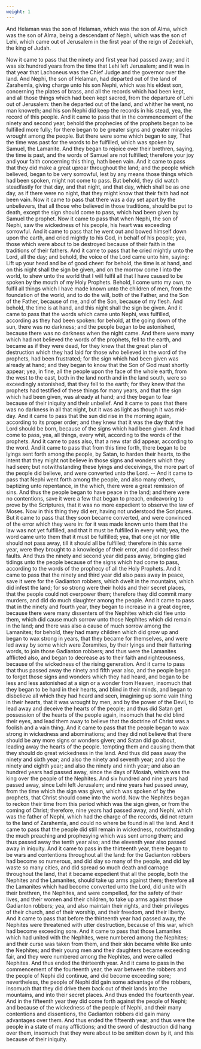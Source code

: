 ```yaml
---
weight: 1
---
```

And Helaman was the son of Helaman, which was the son of Alma, which was the son of Alma, being a descendant of Nephi, which was the son of Lehi, which came out of Jerusalem in the first year of the reign of Zedekiah, the king of Judah. 

Now it came to pass that the ninety and first year had passed away; and it was six hundred years from the time that Lehi left Jerusalem; and it was in that year that Lachoneus was the Chief Judge and the governor over the land. And Nephi, the son of Helaman, had departed out of the land of Zarahemla, giving charge unto his son Nephi, which was his eldest son, concerning the plates of brass, and all the records which had been kept, and all those things which had been kept sacred, from the departure of Lehi out of Jerusalem: then he departed out of the land, and whither he went, no man knoweth; and his son Nephi did keep the records in his stead, yea, the record of this people. And it came to pass that in the commencement of the ninety and second year, behold the prophecies of the prophets began to be fulfilled more fully; for there began to be greater signs and greater miracles wrought among the people. But there were some which began to say, That the time was past for the words to be fulfilled, which was spoken by Samuel, the Lamanite. And they began to rejoice over their brethren, saying, the time is past, and the words of Samuel are not fulfilled; therefore your joy and your faith concerning this thing, hath been vain. And it came to pass that they did  make a great uproar throughout the land; and the people which believed, began to be very sorrowful, lest by any means those things which had been spoken, might not come to pass. But behold, they did watch steadfastly for that day, and that night, and that day, which shall be as one day, as if there were no night, that they might know that their faith had not been vain. Now it came to pass that there was a day set apart by the unbelievers, that all those who believed in those traditions, should be put to death, except the sign should come to pass, which had been given by Samuel the prophet. Now it came to pass that when Nephi, the son of Nephi, saw the wickedness of his people, his heart was exceeding sorrowful. And it came to pass that he went out and bowed himself down upon the earth, and cried mightly to his God, in behalf of his people; yea, those which were about to be destroyed because of their faith in the traditions of their fathers. And it came to pass that he cried mightly unto the Lord, all the day; and behold, the voice of the Lord came unto him, saying: Lift up your head and be of good cheer: for behold, the time is at hand, and on this night shall the sign be given, and on the morrow come I into the world, to shew unto the world that I will fulfil all that I have caused to be spoken by the mouth of my Holy Prophets. Behold, I come unto my own, to fulfil all things which I have made known unto the children of men, from the foundation of the world, and to do the will, both of the Father, and the Son of the Father, because of me, and of the Son, because of my flesh. And behold, the time is at hand, and this night shall the sign be given. And it came to pass that the words which came unto Nephi, was fulfilled, according as they had been spoken: for behold, at the going down of the sun, there was no darkness; and the people began to be astonished, because there was no darkness when the night came. And there were many which had not believed the words of the prophets, fell to the earth, and became as if they were dead, for they knew that the great plan of destruction which they had laid for those who believed in the word of the prophets, had been frustrated; for the sign which had been given was already at hand; and they began to know that the Son of God must shortly appear; yea, in fine, all the people upon the face of the whole earth, from the west to the east, both in the land north and in the land south, were so exceedingly astonished, that they fell to the earth; for  they knew that the prophets had testified of these things for many years, and that the sign which had been given, was already at hand; and they began to fear because of their iniquity and their unbelief. And it came to pass that there was no darkness in all that night, but it was as light as though it was mid-day. And it came to pass that the sun did rise in the morning again, according to its proper order; and they knew that it was the day that the Lord should be born, because of the signs which had been given. And it had come to pass, yea, all things, every whit, according to the words of the prophets. And it came to pass also, that a new star did appear, according to the word. And it came to pass that from this time forth, there began to be lyings sent forth among the people, by Satan, to harden their hearts, to the intent that they might not believe in those signs and wonders which they had seen; but notwithstanding these lyings and deceivings, the more part of the people did believe, and were converted unto the Lord. -- And it came to pass that Nephi went forth among the people, and also many others, baptizing unto repentance, in the which, there were a great remission of sins. And thus the people began to have peace in the land; and there were no contentions, save it were a few that began to preach, endeavoring to prove by the Scriptures, that it was no more expedient to observe the law of Moses. Now in this thing they did err, having not understood the Scriptures. But it came to pass that they soon became converted, and were convinced of the error which they were in: for it was made known unto them that the law was not yet fulfilled, and that it must be fulfilled in every whit; yea, the word came unto them that it must be fulfilled; yea, that one jot nor title should not pass away, till it should all be fulfilled; therefore in this same year, were they brought to a knowledge of their error, and did confess their faults. And thus the ninety and second year did pass away, bringing glad tidings unto the people because of the signs which had come to pass, according to the words of the prophecy of all the Holy Prophets. And it came to pass that the ninety and third year did also pass away in peace, save it were for the Gadianton robbers, which dwelt in the mountains, which did infest the land; for so strong were their holds and their secret places, that the people could not overpower them; therefore they did commit many murders, and did do much slaughter among the people.  And it came to pass that in the ninety and fourth year, they began to increase in a great degree, because there were many dissenters of the Nephites which did flee unto them, which did cause much sorrow unto those Nephites which did remain in the land; and there was also a cause of much sorrow among the Lamanites; for behold, they had many children which did grow up and began to wax strong in years, that they became for themselves, and were led away by some which were Zoramites, by their lyings and their flattering words, to join those Gadianton robbers; and thus were the Lamanites afflicted also, and began to decrease as to their faith and righteousness, because of the wickedness of the rising generation. And it came to pass that thus passed away the ninety and fifth year also, and the people began to forget those signs and wonders which they had heard, and began to be less and less astonished at a sign or a wonder from Heaven, insomuch that they began to be hard in their hearts, and blind in their minds, and began to disbelieve all which they had heard and seen, imagining up some vain thing in their hearts, that it was wrought by men, and by the power of the Devil, to lead away and deceive the hearts of the people; and thus did Satan get possession of the hearts of the people again, insomuch that he did blind their eyes, and lead them away to believe that the doctrine of Christ was a foolish and a vain thing. And it came to pass that the people began to wax strong in wickedness and abominations; and they did not believe that there should be any more signs or wonders given; and Satan did go about, leading away the hearts of the people. tempting them and causing them that they should do great wickedness in the land. And thus did pass away the ninety and sixth year; and also the ninety and seventh year; and also the ninety and eighth year; and also the ninety and ninth year; and also an hundred years had passed away, since the days of Mosiah, which was the king over the people of the Nephites. And six hundred and nine years had passed away, since Lehi left Jerusalem; and nine years had passed away, from the time which the sign was given, which was spoken of by the prophets, that Christ should come into the world. Now the Nephites began to reckon their time from this period which was the sign given, or from the coming of Christ; therefore, nine years had passed away, and Nephi, which was the father of Nephi, which had the charge of the records, did not return to  the land of Zarahemla, and could no where be found in all the land. And it came to pass that the people did still remain in wickedness, notwithstanding the much preaching and prophesying which was sent among them; and thus passed away the tenth year also; and the eleventh year also passed away in iniquity. And it came to pass in the thirteenth year, there began to be wars and contentions throughout all the land: for the Gadianton robbers had become so numerous, and did slay so many of the people, and did lay waste so many cities, and did spread so much death and carnage throughout the land, that it became expedient that all the people, both the Nephites and the Lamanites, should take up arms against them; therefore all the Lamanites which had become converted unto the Lord, did unite with their brethren, the Nephites, and were compelled, for the safety of their lives, and their women and their children, to take up arms against those Gadianton robbers; yea, and also maintain their rights, and their privileges of their church, and of their worship, and their freedom, and their liberty. And it came to pass that before the thirteenth year had passed away, the Nephites were threatened with utter destruction, because of this war, which had become exceeding sore. And it came to pass that those Lamanites which had united with the Nephites, were numbered among the Nephites; and their curse was taken from them, and their skin became white like unto the Nephites; and their young men and their daughters became exceeding fair, and they were numbered among the Nephites, and were called Nephites. And thus ended the thirteenth year. And it came to pass in the commencement of the fourteenth year, the war between the robbers and the people of Nephi did continue, and did become exceeding sore; nevertheless, the people of Nephi did gain some advantage of the robbers, insomuch that they did drive them back out of their lands into the mountains, and into their secret places. And thus ended the fourteenth year. And in the fifteenth year they did come forth against the people of Nephi; and because of the wickedness of the people of Nephi, and their many contentions and dissentions, the Gadianton robbers did gain many advantages over them. And thus ended the fifteenth year; and thus were the people in a state of many afflictions; and the sword of destruction did hang over them, insomuch that they were about to be smitten down by it, and this because of their iniquity.
